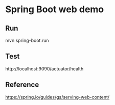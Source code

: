 # Spring Boot web demo

## Run

mvn spring-boot:run

## Test

http://localhost:9090/actuator/health

## Reference

https://spring.io/guides/gs/serving-web-content/

